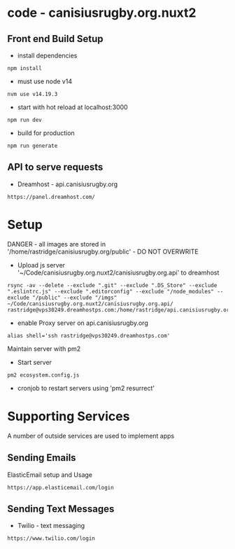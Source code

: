 # code - canisiusrugby.org.nuxt2

## Front end Build Setup

- install dependencies

```
npm install
```

- must use node v14

```
nvm use v14.19.3
```

- start with hot reload at localhost:3000

```
npm run dev
```

- build for production

```
npm run generate
```

## API to serve requests

- Dreamhost - api.canisiusrugby.org

```
https://panel.dreamhost.com/
```

# Setup

DANGER - all images are stored in '/home/rastridge/canisiusrugby.org/public' - DO NOT OVERWRITE

- Upload js server '~/Code/canisiusrugby.org.nuxt2/canisiusrugby.org.api' to dreamhost

```
rsync -av --delete --exclude ".git" --exclude ".DS_Store" --exclude ".eslintrc.js" --exclude ".editorconfig" --exclude "/node_modules" --exclude "/public" --exclude "/imgs" ~/Code/canisiusrugby.org.nuxt2/canisiusrugby.org.api/ rastridge@vps30249.dreamhostps.com:/home/rastridge/api.canisiusrugby.org/

```

- enable Proxy server on api.canisiusrugby.org

```
alias shell='ssh rastridge@vps30249.dreamhostps.com'
```

Maintain server with pm2

- Start server

```
pm2 ecosystem.config.js
```

- cronjob to restart servers using 'pm2 resurrect'

# Supporting Services

A number of outside services are used to implement apps

## Sending Emails

ElasticEmail
setup and Usage

```
https://app.elasticemail.com/login
```

## Sending Text Messages

- Twilio - text messaging

```
https://www.twilio.com/login
```
